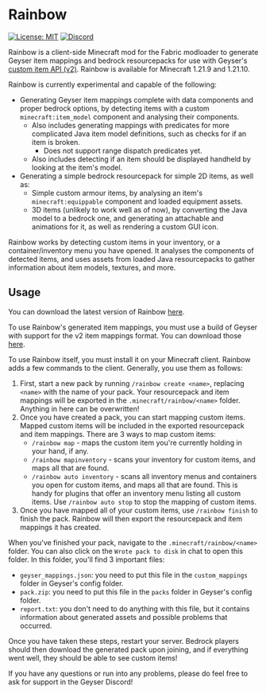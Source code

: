 # Rainbow

[![License: MIT](https://img.shields.io/badge/license-MIT-blue.svg)](LICENSE)
[![Discord](https://img.shields.io/discord/613163671870242838.svg?color=%237289da&label=discord)](https://discord.gg/geysermc)

Rainbow is a client-side Minecraft mod for the Fabric modloader to generate Geyser item mappings and bedrock resourcepacks
for use with Geyser's [custom item API (v2)](https://github.com/geyserMC/geyser/pull/5189). Rainbow is available for Minecraft 1.21.9 and 1.21.10.

Rainbow is currently experimental and capable of the following:

- Generating Geyser item mappings complete with data components and proper bedrock options, by detecting items with a custom `minecraft:item_model` component and analysing their components.
  - Also includes generating mappings with predicates for more complicated Java item model definitions, such as checks for if an item is broken.
    - Does not support range dispatch predicates yet.
  - Also includes detecting if an item should be displayed handheld by looking at the item's model.
- Generating a simple bedrock resourcepack for simple 2D items, as well as:
  - Simple custom armour items, by analysing an item's `minecraft:equippable` component and loaded equipment assets.
  - 3D items (unlikely to work well as of now), by converting the Java model to a bedrock one, and generating an attachable and animations for it, as well as rendering a custom GUI icon.

Rainbow works by detecting custom items in your inventory, or a container/inventory menu you have opened. It analyses
the components of detected items, and uses assets from loaded Java resourcepacks to gather information about item models, textures,
and more.

## Usage

You can download the latest version of Rainbow [here](https://download.geysermc.org/v2/projects/rainbow/versions/latest/builds/latest/downloads/rainbow).

To use Rainbow's generated item mappings, you must use a build of Geyser with support for the v2 item mappings format.
You can download those [here](https://github.com/geyserMC/geyser/pull/5189).

To use Rainbow itself, you must install it on your Minecraft client. Rainbow adds a few commands to the client. Generally,
you use them as follows:

1. First, start a new pack by running `/rainbow create <name>`, replacing `<name>` with the name of your pack. Your resourcepack and item mappings will be exported in the `.minecraft/rainbow/<name>` folder. Anything in here can be overwritten!
2. Once you have created a pack, you can start mapping custom items. Mapped custom items will be included in the exported resourcepack and item mappings. There are 3 ways to map custom items:
   - `/rainbow map` - maps the custom item you're currently holding in your hand, if any.
   - `/rainbow mapinventory` - scans your inventory for custom items, and maps all that are found.
   - `/rainbow auto inventory` - scans all inventory menus and containers you open for custom items, and maps all that are found. This is handy for plugins that offer an inventory menu listing all custom items. Use `/rainbow auto stop` to stop the mapping of custom items.
3. Once you have mapped all of your custom items, use `/rainbow finish` to finish the pack. Rainbow will then export the resourcepack and item mappings it has created.

When you've finished your pack, navigate to the `.minecraft/rainbow/<name>` folder. You can also click on the `Wrote pack to disk` in chat to open this folder.
In this folder, you'll find 3 important files:

- `geyser_mappings.json`: you need to put this file in the `custom_mappings` folder in Geyser's config folder.
- `pack.zip`: you need to put this file in the `packs` folder in Geyser's config folder.
- `report.txt`: you don't need to do anything with this file, but it contains information about generated assets and possible problems that occurred.

Once you have taken these steps, restart your server. Bedrock players should then download the generated pack upon joining,
and if everything went well, they should be able to see custom items!

If you have any questions or run into any problems, please do feel free to ask for support in the Geyser Discord!
